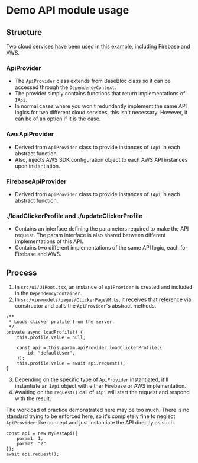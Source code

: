 # Demo API module usage
## Structure
Two cloud services have been used in this example, including Firebase and AWS.

### ApiProvider
- The `ApiProvider` class extends from BaseBloc class so it can be accessed through the `DependencyContext`.
- The provider simply contains functions that return implementations of `IApi`.
- In normal cases where you won't redundantly implement the same API logics for two different cloud services, this isn't necessary. However, it can be of an option if it is the case.

### AwsApiProvider
- Derived from `ApiProvider` class to provide instances of `IApi` in each abstract function.
- Also, injects AWS SDK configuration object to each AWS API instances upon instantiation.

### FirebaseApiProvider
- Derived from `ApiProvider` class to provide instances of `IApi` in each abstract function.

### ./loadClickerProfile and ./updateClickerProfile
- Contains an interface defining the parameters required to make the API request. The param interface is also shared between different implementations of this API.
- Contains two different implementations of the same API logic, each for Firebase and AWS.

## Process
1. In `src/ui/UIRoot.tsx`, an instance of `ApiProvider` is created and included in the `DependencyContainer`.
2. In `src/viewmodels/pages/ClickerPageVM.ts`, it receives that reference via constructor and calls the `ApiProvider`'s abstract methods.
```
/**
 * Loads clicker profile from the server.
 */
private async loadProfile() {
    this.profile.value = null;

    const api = this.param.apiProvider.loadClickerProfile({
        id: "defaultUser",
    });
    this.profile.value = await api.request();
}
```
3. Depending on the specific type of `ApiProvider` instantiated, it'll instantiate an `IApi` object with either Firebase or AWS implementation.
4. Awaiting on the `request()` call of `IApi` will start the request and respond with the result.

The workload of practice demonstrated here may be too much. There is no standard trying to be enforced here, so it's completely fine to neglect `ApiProvider`-like concept and just instantiate the API directly as such.
```
const api = new MyBestApi({
    param1: 1,
    param2: "2"
});
await api.request();
```